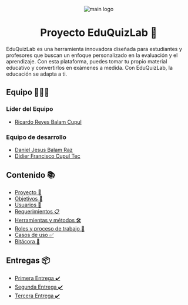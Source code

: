 <p align="center">
  <img src="https://res.cloudinary.com/drxyoybae/image/upload/v1695537869/random/nsbcuzhs7lqmp2k2mqtp.png" alt="main logo">
</p>

<h1 align="center">Proyecto EduQuizLab 🧠</h2>

<p align="left">
  EduQuizLab es una herramienta innovadora diseñada para estudiantes y profesores que buscan un enfoque personalizado en la evaluación y el aprendizaje. Con esta plataforma, puedes tomar tu propio material educativo y convertirlos en exámenes a medida. Con EduQuizLab, la educación se adapta a ti.
</p>

## Equipo 👨‍👦‍👦

### Líder del Equipo

* [Ricardo Reyes Balam Cupul](https://github.com/rhzx0r)

### Equipo de desarrollo

* [Daniel Jesus Balam Raz](https://github.com/Ferjes123)
* [Didier Francisco Cupul Tec](https://github.com/DidierFranciscoCupulTec)

## Contenido 📚

* [Proyecto 🚀](https://github.com/rhzx0r/Fundamentos-LIS/blob/primera-entrega/Primera-Entrega/Documentacion/Proyecto.md)
* [Objetivos 🎯](https://github.com/rhzx0r/Fundamentos-LIS/blob/primera-entrega/Primera-Entrega/Documentacion/Objetivos.md)
* [Usuarios 🧑](https://github.com/rhzx0r/Fundamentos-LIS/blob/primera-entrega/Primera-Entrega/Documentacion/Usuarios.md)
* [Requerimientos 📋](https://github.com/rhzx0r/Fundamentos-LIS/blob/primera-entrega/Primera-Entrega/Documentacion/Requerimientos.md)
* [Herramientas y métodos 🛠️](https://github.com/rhzx0r/Fundamentos-LIS/blob/primera-entrega/Primera-Entrega/Documentacion/Herramientas-Metodos.md)
* [Roles y proceso de trabajo 🔄](https://github.com/rhzx0r/Fundamentos-LIS/blob/primera-entrega/Primera-Entrega/Documentacion/Roles-Proceso.md)
* [Casos de uso ✅](https://github.com/rhzx0r/Fundamentos-LIS/blob/primera-entrega/Primera-Entrega/Documentacion/Casos-Uso.md)
* [Bitácora 📝](https://github.com/rhzx0r/Fundamentos-LIS/blob/primera-entrega/Primera-Entrega/Documentacion/Bitacora.md)

## Entregas 📦

* [Primera Entrega ✔️](https://github.com/rhzx0r/Fundamentos-LIS/tree/primera-entrega/Primera-Entrega)
* [Segunda Entrega ✔️](https://github.com/rhzx0r/Fundamentos-LIS/tree/segunda-entrega/Segunda-Entrega)
* [Tercera Entrega ✔️](https://github.com/rhzx0r/Fundamentos-LIS/tree/tercera-entrega/Tercera-Entrega)
